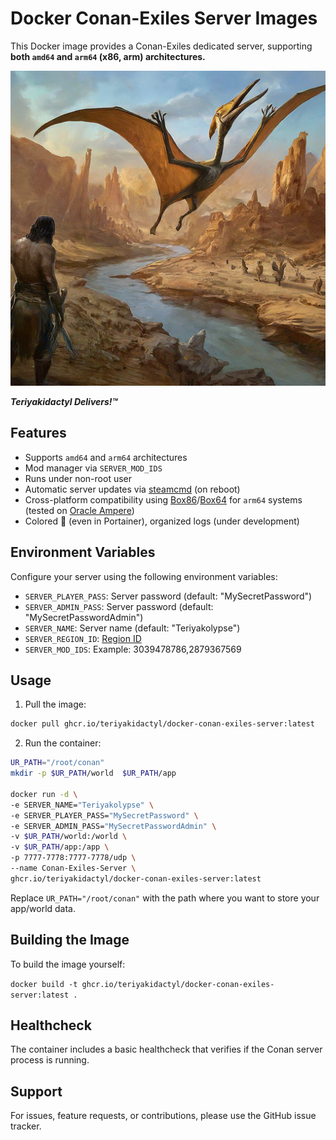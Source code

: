 # Docker Conan-Exiles Server Images

This Docker image provides a Conan-Exiles dedicated server, supporting **both `amd64` and `arm64` (x86, arm) architectures.**

![Teriyakidactyl Delivers!™](/images/teriyakidactyl_conan.png)

**_Teriyakidactyl Delivers!™_**

## Features

- Supports `amd64` and `arm64` architectures
- Mod manager via `SERVER_MOD_IDS`
- Runs under non-root user
- Automatic server updates via [steamcmd](https://developer.valvesoftware.com/wiki/SteamCMD) (on reboot)
- Cross-platform compatibility using [Box86](https://github.com/ptitSeb/box86)/[Box64](https://github.com/ptitSeb/box64) for `arm64` systems (tested on [Oracle Ampere](https://www.oracle.com/cloud/compute/arm/))
- Colored :rainbow: (even in Portainer), organized logs (under development)

## Environment Variables

Configure your server using the following environment variables:

- `SERVER_PLAYER_PASS`: Server password (default: "MySecretPassword")
- `SERVER_ADMIN_PASS`: Server password (default: "MySecretPasswordAdmin")
- `SERVER_NAME`: Server name (default: "Teriyakolypse")
- `SERVER_REGION_ID`: [Region ID](https://shockbyte.com/billing/knowledgebase/706/How-to-Change-your-Visible-Server-Region-in-Conan-Exiles.html)
- `SERVER_MOD_IDS`: Example: 3039478786,2879367569

## Usage

1. Pull the image:
   
```bash
docker pull ghcr.io/teriyakidactyl/docker-conan-exiles-server:latest
```

2. Run the container:
   
```bash
UR_PATH="/root/conan"
mkdir -p $UR_PATH/world  $UR_PATH/app

docker run -d \
-e SERVER_NAME="Teriyakolypse" \
-e SERVER_PLAYER_PASS="MySecretPassword" \
-e SERVER_ADMIN_PASS="MySecretPasswordAdmin" \
-v $UR_PATH/world:/world \
-v $UR_PATH/app:/app \
-p 7777-7778:7777-7778/udp \
--name Conan-Exiles-Server \
ghcr.io/teriyakidactyl/docker-conan-exiles-server:latest

```

Replace `UR_PATH="/root/conan"` with the path where you want to store your app/world data.

## Building the Image

To build the image yourself:

```docker build -t ghcr.io/teriyakidactyl/docker-conan-exiles-server:latest .```

## Healthcheck

The container includes a basic healthcheck that verifies if the Conan server process is running.

## Support

For issues, feature requests, or contributions, please use the GitHub issue tracker.
